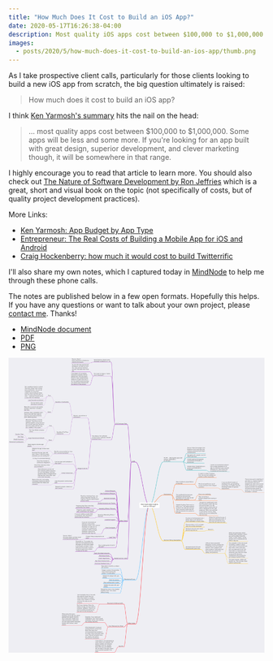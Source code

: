 ```yaml
---
title: "How Much Does It Cost to Build an iOS App?"
date: 2020-05-17T16:26:38-04:00
description: Most quality iOS apps cost between $100,000 to $1,000,000 to build. Some apps will be less and some more. If you're looking for an app built with great design, superior development, and clever marketing though, it will be somewhere in that range.
images:
  - posts/2020/5/how-much-does-it-cost-to-build-an-ios-app/thumb.png
---
```


As I take prospective client calls, particularly for those clients looking to build a new iOS app from scratch, the big question ultimately is raised:

> How much does it cost to build an iOS app?

I think [Ken Yarmosh's summary](https://savvyapps.com/blog/how-much-does-app-cost-massive-review-pricing-budget-considerations) hits the nail on the head:

> ... most quality apps cost between $100,000 to $1,000,000. Some apps will be less and some more. If you're looking for an app built with great design, superior development, and clever marketing though, it will be somewhere in that range.

I highly encourage you to read that article to learn more. You should also check out [The Nature of Software Development by Ron Jeffries](https://pragprog.com/book/rjnsd/the-nature-of-software-development) which is a great, short and visual book on the topic (not specifically of costs, but of quality project development practices).

More Links:

* [Ken Yarmosh: App Budget by App Type](https://savvyapps.com/blog/app-development-costs)
* [Entrepreneur: The Real Costs of Building a Mobile App for iOS and Android ](https://www.entrepreneur.com/article/288027)
* [Craig Hockenberry: how much it would cost to build Twitterrific](http://stackoverflow.com/questions/209170/how-much-does-it-cost-to-develop-an-iphone-application/3926493#3926493)

I'll also share my own notes, which I captured today in [MindNode](https://mindnode.com/) to help me through these phone calls.

The notes are published below in a few open formats. Hopefully this helps. If you have any questions or want to talk about your own project, please [contact me](/contact/). Thanks!

* [MindNode document](how-much-does-it-cost-to-build-an-ios-app.mindnode.zip)
* [PDF](how-much-does-it-cost-to-build-an-ios-app.pdf)
* [PNG](thumb.png)

[![MindNode Notes on How Much Does It Cost to Build an iOS App?](thumb.png)](thumb.png)
